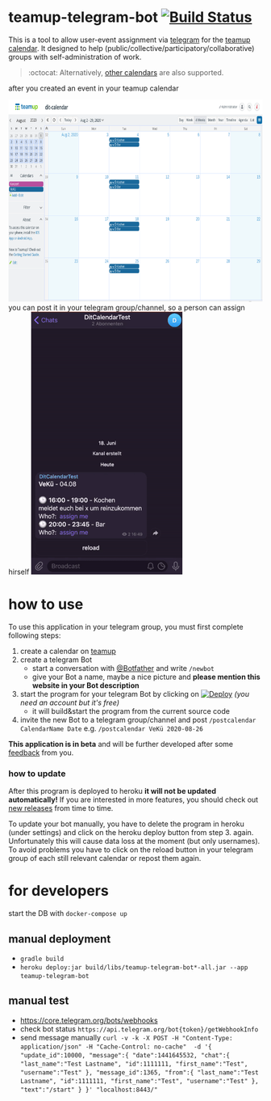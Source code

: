 # teamup-telegram-bot [![Build Status](https://travis-ci.org/dit-calendar/teamup-telegram-bot.svg?branch=master)](https://travis-ci.org/dit-calendar/teamup-telegram-bot)

This is a tool to allow user-event assignment via [telegram](https://telegram.org/) for the [teamup calendar](https://www.teamup.com/). It designed to help (public/collective/participatory/collaborative) groups with self-administration of work.

> :octocat: Alternatively, [other calendars](https://github.com/dit-calendar/dit-calendar.github.io) are also supported.

after you created an event in your teamup calendar

<img src="doc/img/teamup-calendar.png" height="400"/>
you can post it in your telegram group/channel, so a person can assign hirself
<img src="doc/img/telegram-bot.gif" alt="telegram-gif"/>


# how to use
To use this application in your telegram group, you must first complete following steps:
1. create a calendar on [teamup](https://www.teamup.com/)
2. create a telegram Bot
   * start a conversation with [@Botfather](https://t.me/botfather) and write `/newbot`
   * give your Bot a name, maybe a nice picture and **please mention this website in your Bot description**
3. start the program for your telegram Bot by clicking on
    [![Deploy](https://www.herokucdn.com/deploy/button.svg)](https://heroku.com/deploy?template=https://github.com/dit-calendar/teamup-telegram-bot/tree/master) _(you need an account but it's free)_
   * it will build&start the program from the current source code
4. invite the new Bot to a telegram group/channel and post `/postcalendar CalendarName Date` e.g. `/postcalendar VeKü 2020-08-26`

**This application is in beta** and will be further developed after some [feedback](https://github.com/dit-calendar/teamup-telegram-bot/issues) from you.

### how to update
After this program is deployed to heroku **it will not be updated automatically!** If you are interested in more features, you should check out [new releases](https://github.com/dit-calendar/teamup-telegram-bot/releases) from time to time.

To update your bot manually, you have to delete the program in heroku (under settings) and click on the heroku deploy button from step 3. again. Unfortunately this will cause data loss at the moment (but only usernames). To avoid problems you have to click on the reload button in your telegram group of each still relevant calendar or repost them again.


# for developers

start the DB with `docker-compose up`

## manual deployment
* `gradle build`
* `heroku deploy:jar build/libs/teamup-telegram-bot*-all.jar --app teamup-telegram-bot`

## manual test
* https://core.telegram.org/bots/webhooks
* check bot status `https://api.telegram.org/bot{token}/getWebhookInfo`
* send message manually
 `curl -v -k -X POST -H "Content-Type: application/json" -H "Cache-Control: no-cache"  -d '{
 "update_id":10000,
 "message":{
   "date":1441645532,
   "chat":{
      "last_name":"Test Lastname",
      "id":1111111,
      "first_name":"Test",
      "username":"Test"
   },
   "message_id":1365,
   "from":{
      "last_name":"Test Lastname",
      "id":1111111,
      "first_name":"Test",
      "username":"Test"
   },
   "text":"/start"
 }
 }' "localhost:8443/"`
